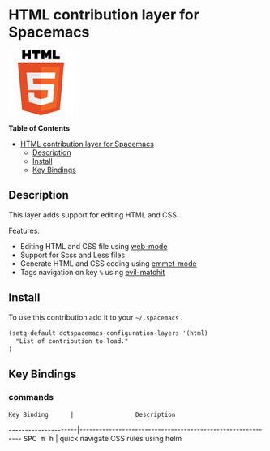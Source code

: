 # HTML contribution layer for Spacemacs

![logo](img/html.png)

<!-- markdown-toc start - Don't edit this section. Run M-x markdown-toc/generate-toc again -->
**Table of Contents**

- [HTML contribution layer for Spacemacs](#html-contribution-layer-for-spacemacs)
    - [Description](#description)
    - [Install](#install)
    - [Key Bindings](#key-bindings)

<!-- markdown-toc end -->

## Description

This layer adds support for editing HTML and CSS.

Features:
- Editing HTML and CSS file using [web-mode][]
- Support for Scss and Less files
- Generate HTML and CSS coding using [emmet-mode][]
- Tags navigation on key `%` using [evil-matchit][]

## Install

To use this contribution add it to your `~/.spacemacs`

```elisp
(setq-default dotspacemacs-configuration-layers '(html)
  "List of contribution to load."
)
```

## Key Bindings

### commands

    Key Binding      |                 Description
---------------------|------------------------------------------------------------
<kbd>SPC m h</kbd>   | quick navigate CSS rules using helm

[web-mode]: http://web-mode.org/
[emmet-mode]: https://github.com/smihica/emmet-mode
[evil-matchit]: https://github.com/redguardtoo/evil-matchit

